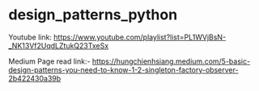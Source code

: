 # design_patterns_python

Youtube link:
https://www.youtube.com/playlist?list=PL1WVjBsN-_NK13Vf2UqdLZtukQ23TxeSx

Medium Page read link:-
https://hungchienhsiang.medium.com/5-basic-design-patterns-you-need-to-know-1-2-singleton-factory-observer-2b422430a39b

